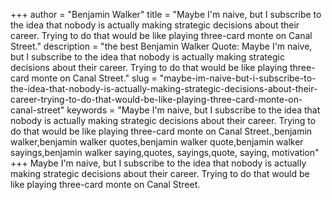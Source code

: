 +++
author = "Benjamin Walker"
title = "Maybe I'm naive, but I subscribe to the idea that nobody is actually making strategic decisions about their career. Trying to do that would be like playing three-card monte on Canal Street."
description = "the best Benjamin Walker Quote: Maybe I'm naive, but I subscribe to the idea that nobody is actually making strategic decisions about their career. Trying to do that would be like playing three-card monte on Canal Street."
slug = "maybe-im-naive-but-i-subscribe-to-the-idea-that-nobody-is-actually-making-strategic-decisions-about-their-career-trying-to-do-that-would-be-like-playing-three-card-monte-on-canal-street"
keywords = "Maybe I'm naive, but I subscribe to the idea that nobody is actually making strategic decisions about their career. Trying to do that would be like playing three-card monte on Canal Street.,benjamin walker,benjamin walker quotes,benjamin walker quote,benjamin walker sayings,benjamin walker saying,quotes, sayings,quote, saying, motivation"
+++
Maybe I'm naive, but I subscribe to the idea that nobody is actually making strategic decisions about their career. Trying to do that would be like playing three-card monte on Canal Street.
